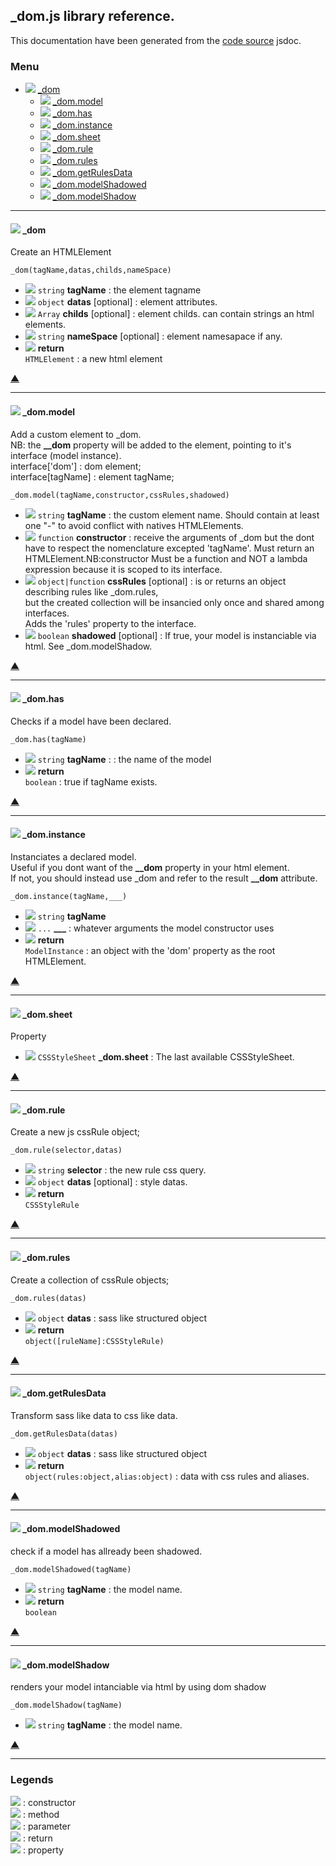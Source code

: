 
## **_dom.js** library reference.

This documentation have been generated from the [code source](_dom.master.js) jsdoc.


### <a name='main_menu'></a> Menu

+ ![](https://via.placeholder.com/15/6600ee/000000?text=+) [_dom](#tgt__dom)
	+ ![](https://via.placeholder.com/15/6600ee/000000?text=+) [_dom.model](#tgt__dom.model)
	+ ![](https://via.placeholder.com/15/6600ee/000000?text=+) [_dom.has](#tgt__dom.has)
	+ ![](https://via.placeholder.com/15/6600ee/000000?text=+) [_dom.instance](#tgt__dom.instance)
	+ ![](https://via.placeholder.com/15/0089E0/000000?text=+) [_dom.sheet](#tgt__dom.sheet)
	+ ![](https://via.placeholder.com/15/6600ee/000000?text=+) [_dom.rule](#tgt__dom.rule)
	+ ![](https://via.placeholder.com/15/6600ee/000000?text=+) [_dom.rules](#tgt__dom.rules)
	+ ![](https://via.placeholder.com/15/6600ee/000000?text=+) [_dom.getRulesData](#tgt__dom.getRulesData)
	+ ![](https://via.placeholder.com/15/6600ee/000000?text=+) [_dom.modelShadowed](#tgt__dom.modelShadowed)
	+ ![](https://via.placeholder.com/15/6600ee/000000?text=+) [_dom.modelShadow](#tgt__dom.modelShadow)

<hr/>

#### <a name="tgt__dom"></a> ![](https://via.placeholder.com/15/6600ee/000000?text=+) _dom


 Create an HTMLElement


`_dom(tagName,datas,childs,nameSpace)`
+ ![](https://via.placeholder.com/15/158900/000000?text=+) `string` **tagName** : the element tagname
+ ![](https://via.placeholder.com/15/158900/000000?text=+) `object` **datas** [optional] : element attributes.
+ ![](https://via.placeholder.com/15/158900/000000?text=+) `Array` **childs** [optional] : element childs. can contain strings an html elements.
+ ![](https://via.placeholder.com/15/158900/000000?text=+) `string` **nameSpace** [optional] : element namesapace if any.
+ ![](https://via.placeholder.com/15/ee9900/000000?text=+) **return**<br/> `HTMLElement` : a new html element

[▲](#main_menu)

<hr/>

#### <a name="tgt__dom.model"></a> ![](https://via.placeholder.com/15/6600ee/000000?text=+) _dom.model


 Add a custom element to _dom.<br/> NB: the **__dom** property will be added to the element, pointing to it's interface (model instance).<br/> interface['dom'] : dom element;<br/> interface[tagName] : element tagName;


`_dom.model(tagName,constructor,cssRules,shadowed)`
+ ![](https://via.placeholder.com/15/158900/000000?text=+) `string` **tagName** : the custom element name. Should contain at least one "-" to avoid conflict with natives HTMLElements.
+ ![](https://via.placeholder.com/15/158900/000000?text=+) `function` **constructor** : receive the arguments of _dom but the dont have to respect the nomenclature excepted 'tagName'. Must return an HTMLElement.NB:constructor Must be a function and NOT a lambda expression because it is scoped to its interface.
+ ![](https://via.placeholder.com/15/158900/000000?text=+) `object|function` **cssRules** [optional] : is or returns an object describing rules like _dom.rules,<br/>but the created collection will be insancied only once and shared among interfaces.<br/>Adds the 'rules' property to the interface.
+ ![](https://via.placeholder.com/15/158900/000000?text=+) `boolean` **shadowed** [optional] : If true, your model is instanciable via html. See _dom.modelShadow.

[▲](#main_menu)

<hr/>

#### <a name="tgt__dom.has"></a> ![](https://via.placeholder.com/15/6600ee/000000?text=+) _dom.has


Checks if a model have been declared.


`_dom.has(tagName)`
+ ![](https://via.placeholder.com/15/158900/000000?text=+) `string` **tagName** : : the name of the model
+ ![](https://via.placeholder.com/15/ee9900/000000?text=+) **return**<br/> `boolean` : true if tagName exists.

[▲](#main_menu)

<hr/>

#### <a name="tgt__dom.instance"></a> ![](https://via.placeholder.com/15/6600ee/000000?text=+) _dom.instance


 Instanciates a declared model.<br/> Useful if you dont want of the **__dom** property in your html element.<br/> If not, you should instead use _dom and refer to the result **__dom** attribute.


`_dom.instance(tagName,___)`
+ ![](https://via.placeholder.com/15/158900/000000?text=+) `string` **tagName**
+ ![](https://via.placeholder.com/15/158900/000000?text=+) `...` **___** : whatever arguments the model constructor uses
+ ![](https://via.placeholder.com/15/ee9900/000000?text=+) **return**<br/> `ModelInstance` : an object with the 'dom' property as the root HTMLElement.

[▲](#main_menu)

<hr/>

#### <a name="tgt__dom.sheet"></a> ![](https://via.placeholder.com/15/0089E0/000000?text=+) _dom.sheet





Property
+ ![](https://via.placeholder.com/15/0089E0/000000?text=+) `CSSStyleSheet` **_dom.sheet** : The last available CSSStyleSheet.

[▲](#main_menu)

<hr/>

#### <a name="tgt__dom.rule"></a> ![](https://via.placeholder.com/15/6600ee/000000?text=+) _dom.rule


 Create a new js cssRule object;


`_dom.rule(selector,datas)`
+ ![](https://via.placeholder.com/15/158900/000000?text=+) `string` **selector** : the new rule css query.
+ ![](https://via.placeholder.com/15/158900/000000?text=+) `object` **datas** [optional] : style datas.
+ ![](https://via.placeholder.com/15/ee9900/000000?text=+) **return**<br/> `CSSStyleRule`

[▲](#main_menu)

<hr/>

#### <a name="tgt__dom.rules"></a> ![](https://via.placeholder.com/15/6600ee/000000?text=+) _dom.rules


 Create a collection of cssRule objects;


`_dom.rules(datas)`
+ ![](https://via.placeholder.com/15/158900/000000?text=+) `object` **datas** : sass like structured object
+ ![](https://via.placeholder.com/15/ee9900/000000?text=+) **return**<br/> `object([ruleName]:CSSStyleRule)`

[▲](#main_menu)

<hr/>

#### <a name="tgt__dom.getRulesData"></a> ![](https://via.placeholder.com/15/6600ee/000000?text=+) _dom.getRulesData


 Transform sass like data to css like data.


`_dom.getRulesData(datas)`
+ ![](https://via.placeholder.com/15/158900/000000?text=+) `object` **datas** : sass like structured object
+ ![](https://via.placeholder.com/15/ee9900/000000?text=+) **return**<br/> `object(rules:object,alias:object)` : data with css rules and aliases.

[▲](#main_menu)

<hr/>

#### <a name="tgt__dom.modelShadowed"></a> ![](https://via.placeholder.com/15/6600ee/000000?text=+) _dom.modelShadowed


check if a model has allready been shadowed.


`_dom.modelShadowed(tagName)`
+ ![](https://via.placeholder.com/15/158900/000000?text=+) `string` **tagName** : the model name.
+ ![](https://via.placeholder.com/15/ee9900/000000?text=+) **return**<br/> `boolean`

[▲](#main_menu)

<hr/>

#### <a name="tgt__dom.modelShadow"></a> ![](https://via.placeholder.com/15/6600ee/000000?text=+) _dom.modelShadow


renders your model intanciable via html by using dom shadow


`_dom.modelShadow(tagName)`
+ ![](https://via.placeholder.com/15/158900/000000?text=+) `string` **tagName** : the model name.

[▲](#main_menu)

<hr/>

### <a name='main_legends'></a> Legends

![](https://via.placeholder.com/15/ff0000/000000?text=+) : constructor<br/>![](https://via.placeholder.com/15/6600ee/000000?text=+) : method<br/>![](https://via.placeholder.com/15/158900/000000?text=+) : parameter<br/>![](https://via.placeholder.com/15/ee9900/000000?text=+) : return<br/>![](https://via.placeholder.com/15/0089E0/000000?text=+) : property
